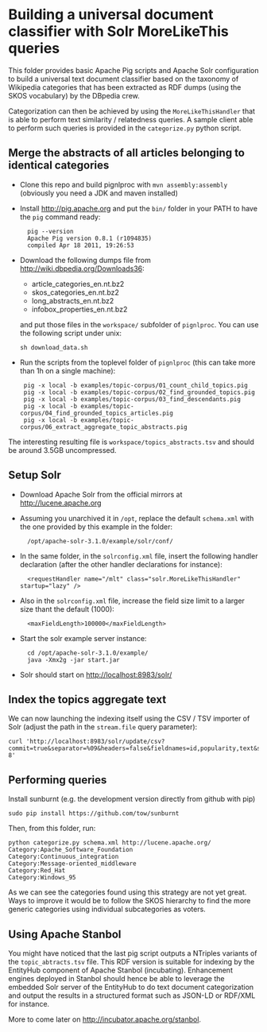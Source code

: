 # Building a universal document classifier with Solr MoreLikeThis queries

This folder provides basic Apache Pig scripts and Apache Solr configuration to
build a universal text document classifier based on the taxonomy of Wikipedia
categories that has been extracted as RDF dumps (using the SKOS vocabulary) by
the DBpedia crew.

Categorization can then be achieved by using the `MoreLikeThisHandler` that is
able to perform text similarity / relatedness queries. A sample client able to
perform such queries is provided in the `categorize.py` python script.


## Merge the abstracts of all articles belonging to identical categories

- Clone this repo and build pignlproc with `mvn assembly:assembly` (obviously
  you need a JDK and maven installed)

- Install <http://pig.apache.org> and put the `bin/` folder in your PATH to have
  the `pig` command ready:

        pig --version
        Apache Pig version 0.8.1 (r1094835)
        compiled Apr 18 2011, 19:26:53

- Download the following dumps file from <http://wiki.dbpedia.org/Downloads36>:

  - article_categories_en.nt.bz2
  - skos_categories_en.nt.bz2
  - long_abstracts_en.nt.bz2
  - infobox_properties_en.nt.bz2

  and put those files in the `workspace/` subfolder of `pignlproc`. You can use
  the following script under unix:

      sh download_data.sh

- Run the scripts from the toplevel folder of `pignlproc`
  (this can take more than 1h on a single machine):

       pig -x local -b examples/topic-corpus/01_count_child_topics.pig
       pig -x local -b examples/topic-corpus/02_find_grounded_topics.pig
       pig -x local -b examples/topic-corpus/03_find_descendants.pig
       pig -x local -b examples/topic-corpus/04_find_grounded_topics_articles.pig
       pig -x local -b examples/topic-corpus/06_extract_aggregate_topic_abstracts.pig

The interesting resulting file is `workspace/topics_abstracts.tsv` and should be
around 3.5GB uncompressed.


## Setup Solr

- Download Apache Solr from the official mirrors at <http://lucene.apache.org>

- Assuming you unarchived it in `/opt`, replace the default `schema.xml` with
  the one provided by this example in the folder:

        /opt/apache-solr-3.1.0/example/solr/conf/

- In the same folder, in the `solrconfig.xml` file, insert the following
  handler declaration (after the other handler declarations for instance):

        <requestHandler name="/mlt" class="solr.MoreLikeThisHandler" startup="lazy" />

- Also in the `solrconfig.xml` file, increase the field size limit to a larger
  size thant the default (1000):

        <maxFieldLength>100000</maxFieldLength>

- Start the solr example server instance:

        cd /opt/apache-solr-3.1.0/example/
        java -Xmx2g -jar start.jar

- Solr should start on <http://localhost:8983/solr/>


## Index the topics aggregate text

We can now launching the indexing itself using the CSV / TSV importer of Solr
(adjust the path in the `stream.file` query parameter):

    curl 'http://localhost:8983/solr/update/csv?commit=true&separator=%09&headers=false&fieldnames=id,popularity,text&stream.file=/path/to/topics_abstracts.tsv&stream.contentType=text/plain;charset=utf-8'


## Performing queries

Install sunburnt (e.g. the development version directly from github with pip)

    sudo pip install https://github.com/tow/sunburnt

Then, from this folder, run:

    python categorize.py schema.xml http://lucene.apache.org/
    Category:Apache_Software_Foundation
    Category:Continuous_integration
    Category:Message-oriented_middleware
    Category:Red_Hat
    Category:Windows_95

As we can see the categories found using this strategy are not yet
great. Ways to improve it would be to follow the SKOS hierarchy to find
the more generic categories using individual subcategories as voters.


## Using Apache Stanbol

You might have noticed that the last pig script outputs a NTriples
variants of the `topic_abtracts.tsv` file. This RDF version is
suitable for indexing by the EntityHub component of Apache Stanbol
(incubating). Enhancement engines deployed in Stanbol should hence be
able to leverage the embedded Solr server of the EntityHub to do text
document categorization and output the results in a structured format
such as JSON-LD or RDF/XML for instance.

More to come later on <http://incubator.apache.org/stanbol>.
